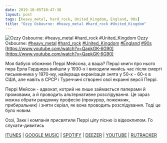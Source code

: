 ```yaml
---
date: 2019-10-05T10:47:38
layout: post
tags: [heavy_metal, hard_rock, United_Kingdom, England, 90s]
title: "Ozzy Osbourne: #heavy_metal #hard_rock #United_Kingdom"
---
```

![Ozzy Osbourne: #heavy_metal #hard_rock #United_Kingdom](https://i.ytimg.com/vi/QapkGK-6G90/maxresdefault.jpg)
Ozzy Osbourne: [#heavy_metal](/tags/#heavy_metal) [#hard_rock](/tags/#hard_rock) [#United_Kingdom](/tags/#United_Kingdom) [#England](/tags/#England) [#90s](/tags/#90s) [https://www.youtube.com/watch?v=QapkGK-6G90](https://www.youtube.com/watch?v=QapkGK-6G90)

Моя бабуся обожнює Перрі Мейсона, а ваша? Перші книги про нього пера Ерла Гарднера вийшли у 1930-х і виходили якийсь час після смерті письменника у 1970-му, найкраща екранізація знята у 50-х - 60-х в США, але навіть в СРСР і Туреччині створені свої екранні версії Перрі.

Перрі Мейсон - адвокат, котрий не лише займається паперами й промовами, а й проводить альтернативне розслідування. Це зараз можна обрати рандомну професію (прокурор, пожежник, прибиральник) і зняти серіал, як вона проводить розслідування. Тоді це було новим.

Оззі, Закк і компанія присвятили Перрі цілу пісню із відеоклипом. Го слухати-дивитись

[ITUNES](https://music.apple.com/us/album/ozzmosis-bonus-track-version/192898521) \| [GOOGLE MUSIC](https://play.google.com/music/m/Br2r4od7jrzq5uvd6lbieqpzqje?t=Ozzmosis_Expanded_Edition_-__) \| [SPOTIFY](https://open.spotify.com/album/5m8Fj0thHTE4CBGJTdF6s9) \| [DEEZER](https://www.deezer.com/album/78195?utm_source=deezer&amp;utm_content=album-78195&amp;utm_term=1601611822_1570261542&amp;utm_medium=web) \| [YOUTUBE](https://www.youtube.com/playlist?list=OLAK5uy_mFRg5Y7xMC6CBxgI-k1SOIZjn5fKjw8V4) \| [RUTRACKER](https://rutracker.org/forum/viewtopic.php?t=5342440)